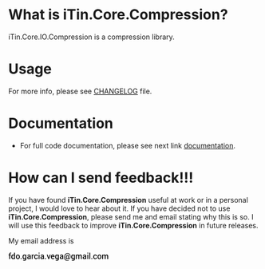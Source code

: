 
# What is iTin.Core.Compression?

iTin.Core.IO.Compression is a compression library.

# Usage
   
For more info, please see [CHANGELOG] file.

# Documentation

 - For full code documentation, please see next link [documentation].

# How can I send feedback!!!

If you have found **iTin.Core.Compression** useful at work or in a personal project, I would love to hear about it. If you have decided not to use **iTin.Core.Compression**, please send me and email stating why this is so. I will use this feedback to improve **iTin.Core.Compression** in future releases.

My email address is 

![email.png][email] 


[email]: ./assets/email.png "email"
[documentation]: ./documentation/iTin.Core.IO.Compression.md

[CHANGELOG]: https://github.com/iAJTin/iTin.Core.IO.Compression/blob/master/CHANGELOG.md
